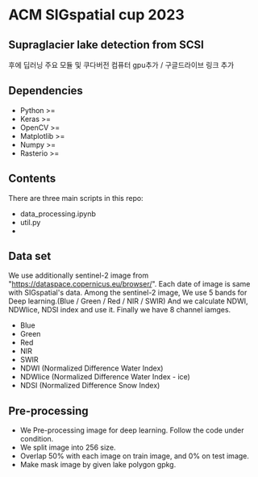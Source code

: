# ACM SIGspatial cup 2023
## Supraglacier lake detection from SCSI 
후에 딥러닝 주요 모듈 및 쿠다버전 컴퓨터 gpu추가 / 구글드라이브 링크 추가
## Dependencies
- Python >=
- Keras >=
- OpenCV >=
- Matplotlib >=
- Numpy >=
- Rasterio >=


## Contents
There are three main scripts in this repo:
- data_processing.ipynb
- util.py
- 


## Data set
We use additionally sentinel-2 image from "https://dataspace.copernicus.eu/browser/".
Each date of image is same with SIGspatial's data.
Among the sentinel-2 image, We use 5 bands for Deep learning.(Blue / Green / Red / NIR / SWIR)
And we calculate NDWI, NDWIice, NDSI index and use it.
Finally we have 8 channel iamges.
- Blue
- Green
- Red
- NIR
- SWIR
- NDWI (Normalized Difference Water Index)
- NDWIice (Normalized Difference Water Index - ice)
- NDSI (Normalized Difference Snow Index)

## Pre-processing
- We Pre-processing image for deep learning. Follow the code under condition.
- We split image into 256 size.
- Overlap 50% with each image on train image, and 0% on test image.
- Make mask image by given lake polygon gpkg.
